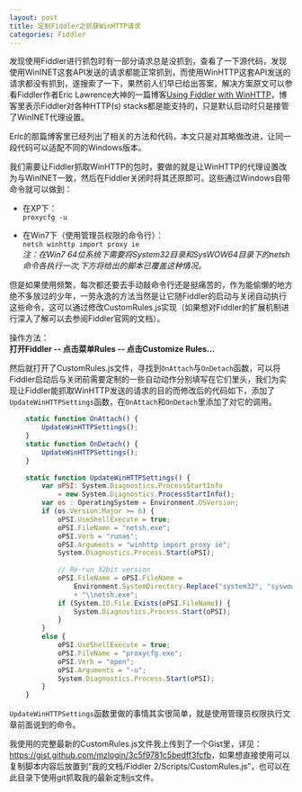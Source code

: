 ```yaml
---
layout: post
title: 定制Fiddler之抓获WinHTTP请求
categories: Fiddler
---
```


发现使用Fiddler进行抓包时有一部分请求总是没抓到，查看了一下源代码，发现使用WinINET这套API发送的请求都能正常抓到，而使用WinHTTP这套API发送的请求都没有抓到，遂搜索了一下，果然前人们早已给出答案，解决方案原文可以参看Fiddler作者Eric Lawrence大神的一篇博客[Using Fiddler with WinHTTP](http://blogs.telerik.com/fiddler/posts/13-04-29/using-fiddler-with-winhttp)，博客里表示Fiddler对各种HTTP(s) stacks都是能支持的，只是默认启动时只是接管了WinINET代理设置。

Eric的那篇博客里已经列出了相关的方法和代码，本文只是对其略做改进，让同一段代码可以适配不同的Windows版本。

我们需要让Fiddler抓取WinHTTP的包时，要做的就是让WinHTTP的代理设置改为与WinINET一致，然后在Fiddler关闭时将其还原即可。这些通过Windows自带命令就可以做到：  

* 在XP下：  
`proxycfg -u`  

* 在Win7下（使用管理员权限的命令行）：  
`netsh winhttp import proxy ie`  
*注：在Win7 64位系统下需要将System32目录和SysWOW64目录下的netsh命令各执行一次,下方将给出的脚本已覆盖这种情况。*  

但是如果使用频繁，每次都还要去手动敲命令行还是挺痛苦的，作为能偷懒的地方绝不多放过的少年，一劳永逸的方法当然是让它随Fiddler的启动与关闭自动执行这些命令，这可以通过修改CustomRules.js实现（如果想对Fiddler的扩展机制进行深入了解可以去参阅Fiddler官网的文档）。  
  
操作方法：  
**打开Fiddler -- 点击菜单Rules -- 点击Customize Rules...**   
  
然后就打开了CustomRules.js文件，寻找到`OnAttach`与`OnDetach`函数，可以将Fiddler启动后与关闭前需要定制的一些自动动作分别填写在它们里头，我们为实现让Fiddler能抓取WinHTTP发送的请求的目的而修改后的代码如下，添加了`UpdateWinHTTPSettings`函数，在`OnAttach`和`OnDetach`里添加了对它的调用。

```js
    static function OnAttach() {
        UpdateWinHTTPSettings();
    }
    static function OnDetach() {
        UpdateWinHTTPSettings();
    }
        
    static function UpdateWinHTTPSettings() {
        var oPSI: System.Diagnostics.ProcessStartInfo 
            = new System.Diagnostics.ProcessStartInfo();
        var os : OperatingSystem = Environment.OSVersion;
        if (os.Version.Major >= 6) {
            oPSI.UseShellExecute = true;
            oPSI.FileName = "netsh.exe";
            oPSI.Verb = "runas";
            oPSI.Arguments = "winhttp import proxy ie";
            System.Diagnostics.Process.Start(oPSI);
        
            // Re-run 32bit version
            oPSI.FileName = oPSI.FileName = 
                Environment.SystemDirectory.Replace("system32", "syswow64") 
                + "\\netsh.exe";    
            if (System.IO.File.Exists(oPSI.FileName)) {
                System.Diagnostics.Process.Start(oPSI);
            }
        }
        else {
            oPSI.UseShellExecute = true;
            oPSI.FileName = "proxycfg.exe";
            oPSI.Verb = "open";
            oPSI.Arguments = "-u";
            System.Diagnostics.Process.Start(oPSI);
        }
    }
```

`UpdateWinHTTPSettings`函数里做的事情其实很简单，就是使用管理员权限执行文章前面说到的命令。

我使用的完整最新的CustomRules.js文件我上传到了一个Gist里，详见：<https://gist.github.com/mzlogin/3c5f9781c5bedff3fcfb>，如果想直接使用可以复制脚本内容后放置到“我的文档/Fiddler 2/Scripts/CustomRules.js”，也可以在此目录下使用git抓取我的最新定制js文件。
